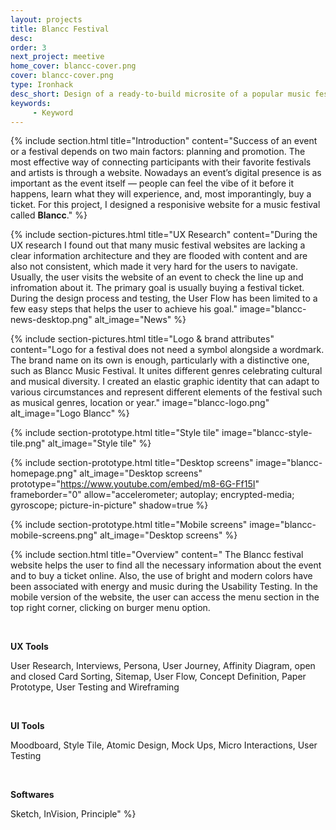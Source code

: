 ```yaml
---
layout: projects
title: Blancc Festival
desc: 
order: 3
next_project: meetive
home_cover: blancc-cover.png
cover: blancc-cover.png
type: Ironhack
desc_short: Design of a ready-to-build microsite of a popular music festival
keywords: 
     - Keyword
---
```


{%
     include section.html 
     title="Introduction"
     content="Success of an event or a festival depends on two main factors: planning and promotion. The most effective way of connecting participants with their favorite festivals and artists is through a website. Nowadays an event’s digital presence is as important as the event itself — people can feel the vibe of it before it happens, learn what they will experience, and, most imporantingly, buy a ticket. For this project, I designed a responisive website for a music festival called **Blancc**."
%}

{%
     include section-pictures.html
     title="UX Research"
     content="During the UX research I found out that many music festival websites are lacking a clear information architecture and they are flooded with content and are also not consistent, which made it very hard for the users to navigate. Usually, the user visits the website of an event to check the line up and infromation about it. The primary goal is usually buying a festival ticket. During the design process and testing, the User Flow has been limited to a few easy steps that helps the user to achieve his goal."
     image="blancc-news-desktop.png"
     alt_image="News"
%}

{%
     include section-pictures.html
     title="Logo & brand attributes"
     content="Logo for a festival does not need a symbol alongside a wordmark. The brand name on its own is enough, particularly with a distinctive one, such as Blancc Music Festival. It unites different genres celebrating cultural and musical diversity. I created an elastic graphic identity that can adapt to various circumstances and represent different elements of the festival such as musical genres, location or year."
     image="blancc-logo.png"
     alt_image="Logo Blancc"
%}

{%
     include section-prototype.html
     title="Style tile"
     image="blancc-style-tile.png"
     alt_image="Style tile"
%}

{%
     include section-prototype.html
     title="Desktop screens"
     image="blancc-homepage.png"
     alt_image="Desktop screens"
     prototype="https://www.youtube.com/embed/m8-6G-Ff15I" frameborder="0" allow="accelerometer; autoplay; encrypted-media; gyroscope; picture-in-picture"
     shadow=true
%}

{%
     include section-prototype.html
     title="Mobile screens"
     image="blancc-mobile-screens.png"
     alt_image="Desktop screens"
%}

{%
     include section.html
     title="Overview"
     content="
The Blancc festival website helps the user to find all the necessary information about the event and to buy a ticket online. Also, the use of bright and modern colors have been associated with energy and music during the Usability Testing. In the mobile version of the website, the user can access the menu section in the top right corner, clicking on burger menu option.

&nbsp;


<b>UX Tools</b>


User Research, Interviews, Persona, User Journey, Affinity Diagram, open and closed Card Sorting, Sitemap, User Flow, Concept Definition, Paper Prototype, User Testing and Wireframing

&nbsp; 


<b>UI Tools</b>


Moodboard, Style Tile, Atomic Design, Mock Ups, Micro Interactions, User Testing

&nbsp;


<b>Softwares</b>


Sketch, InVision, Principle"
%}